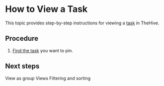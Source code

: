 # How to View a Task

This topic provides step-by-step instructions for viewing a [task](about-tasks.md) in TheHive.

<h2>Procedure</h2>

1. [Find the task](../tasks/search-for-tasks/find-a-task.md) you want to pin.

<h2>Next steps</h2>


View as group
Views
Filtering and sorting